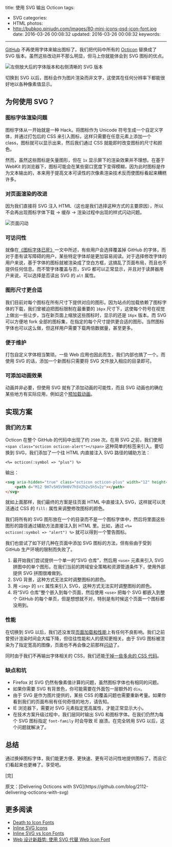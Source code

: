 title: 使用 SVG 输出 Octicon
tags:
  - SVG
categories:
  - HTML
photos:
  - http://bubkoo.qiniudn.com/images/80-mini-icons-psd-icon-font.jpg
date: 2016-03-26 00:08:32
updated: 2016-03-26 00:08:32
keywords:
---

[GitHub](github.com) 不再使用字体来输出图标了。我们把代码中所有的 [Octicon](http://octicons.github.com/) 替换成了 SVG 版本。虽然这些改动并不那么明显，但马上你就能体会到 SVG 图标的优点。

![左侧放大后的字体版本和右侧清晰的 SVG 版本](http://bubkoo.qiniudn.com/images/svg-vs-iconfont.png)

切换到 SVG 以后，图标会作为图片渲染而非文字，这使其在任何分辨率下都能很好地以各种像素值显示。

<!--more-->

## 为何使用 SVG？

### 图标字体渲染问题

图标字体从一开始就是一种 Hack。将图标作为 Unicode 符号生成一个自定义字体，并通过打包后的 CSS 来引入图标，这样只需要在任意元素上添加一个 class，图标就可以显示出来，然后我们通过 CSS 就能即时改变图标的尺寸和颜色。

然而，虽然这些图标是矢量图形，但在 `1x` 显示屏下的渲染效果并不理想。在基于 WebKit 的浏览器下，图标可能会在某些窗口宽度下变得模糊，因为此时图标是作为文本输出的，本来用于提高文本可读性的次像素渲染技术反而使图标看起来糟糕许多。

### 对页面渲染的改进

因为我们直接将 SVG 注入 HTML（这也是我们选择这种方式的主要原因），所以不会再出现图标字体下载 -> 缓存 -> 渲染过程中出现的样式闪动问题。

![页面闪动](http://bubkoo.qiniudn.com/images/iconfont-flash.gif)

### 可访问性

就像在[《图标字体已死》](https://speakerdeck.com/ninjanails/death-to-icon-fonts)一文中所述，有些用户会选择覆盖掉 GitHub 的字体，而对于患有读写障碍的用户，某些特定字体却是更加容易阅读。对于选择修改字体的用户来说，基于字体的图标就被渲染成了空白方框，这搞乱了页面布局，而且也不提供任何信息。而不管字体覆盖与否，SVG 都可以正常显示，并且对于读屏器用户来说，可以选择是否读出 SVG 的 `alt` 属性。

### 图形尺寸更合适

我们目前对每个图标在所有尺寸下提供对应的图形。因为站点的加载依赖了图标字体的下载，我们曾被迫把图标限制在最重要的 `16px` 尺寸下，这使每个符号在视觉上做出一些让步，当在新页面上缩放这些图标时，显示的还是 `16px` 版本。而 SVG 可以方便地 fork 全部的图标集，在指定的每个尺寸提供更合适的图形。当然图标字体也可以这么做，但这样用户需要下载两倍数据量，甚至更多。

### 便于维护

打包自定义字体相当繁琐。一些 Web 应用也因此而生，我们内部也搞了一个。而使用 SVG 的话，添加一个新图标只需要将 SVG 文件放入相应的目录即可。


### 可添加动画效果

动画并非必要，但使用 SVG 就有了添加动画的可能性，而且 SVG 动画也的确在某些地方有实际应用，例如这个[预加载动画](http://codepen.io/aaronshekey/pen/wMZBgK)。

## 实现方案

### 我们的方案

Octicon 在整个 GitHub 的代码中出现了约 `2500` 次。在用 SVG 之前，我们使用 `<span class="octicon octicon-alert"></span>` 这种简单的标签来引入。要切换到 SVG，我们添加了一个往 HTML 内直接注入 SVG 路径的辅助方法：

```
<%= octicon(:symbol => "plus") %>
```

输出：

```html
<svg aria-hidden="true" class="octicon octicon-plus" width="12" height="16" role="img" version="1.1" viewBox="0 0 12 16">
    <path d="M12 9H7v5H5V9H0V7h5V2h2v5h5v2z"></path>
</svg>
```

就如上面那样，我们最终的方案是往页面 HTML 中直接注入 SVG，这样就可以灵活通过 CSS 的 `fill:` 属性来调整修改图标的颜色。


我们将所有的 SVG 图形放在一个的目录而不是一个图标字体中，然后将里面这些图形的路径通过辅助方法直接注入到 HTML 里。比如，通过 `<%= octicon(:symbol => "alert") %>` 就可以得到一个警告图标。

我们也尝试了如下好几种在页面中添加 SVG 图标的方法，但有些由于受到 GitHub 生产环境的限制而失败了。

1. 最开始我们尝试提供一个单一的“SVG 仓库”，然后用 `<use>` 元素来引入 SVG 拼图中的单个图形。在我们当前的跨域安全策略和资源管道条件下，使用外部提供 SVG 拼图很难做到。
2. SVG 背景，这种方式无法实时调整图标的颜色。
3. 用 `<img>` 的 `src` 属性来引入 SVG，这种方式无法实时调整图标的颜色。
4. 将“SVG 仓库”整个嵌入到每个页面，然后使用 `<use>` 把每个 SVG 都嵌入到整个 GitHub 的每个单页，但是想想就不对，特别是有时候这个页面一个图标都没用到。

### 性能

在切换到 SVG 以后，我们还没发现[页面加载和性能](https://cloud.githubusercontent.com/assets/54012/13176951/eedb1330-d6e3-11e5-8dfb-99932ff7ee25.png)上有任何不良影响。我们之前曾预计渲染时间会大幅下降，但往往性能和人的感知更相关。由于 SVG 图标被渲染为了指定宽高的图像，页面也不再会像之前那样[闪动](http://jankfree.org/)了。

同时由于我们不再输出字体相关的 CSS，我们还能[干掉一些多余的 CSS 代码](https://cloud.githubusercontent.com/assets/54012/13176888/70d42346-d6e3-11e5-88eb-0ca0a393392c.png)。

### 缺点和坑

- Firefox 对 SVG 仍然有像素值计算的问题，虽然图标字体也有相同的问题。
- 如果你需要 SVG 有背景色，你可能需要在外面包一层额外的 `div`。
- 由于 SVG 是作为图片提供的，某些 CSS 的覆盖问题也需要重新考量。如果你看到我们的页面布局有任何奇怪的地方，请告知。
- IE 浏览器下，需要对 SVG 元素指定宽高属性，才能正常显示大小。
- 在技术方案升级过程中，我们层同时输出 SVG 和图标字体。在我们仍然为每个 SVG 图标指定 `font-family` 时会导致 IE 崩溃。在完全转用 SVG 以后，这个问题就解决了。


## 总结

通过换掉图标字体，我们能更方便、更快速、更有可访问性地提供图标了。而且它们看起来也更棒了。享受吧。

[完]

<p class="j-quote">原文：[Delivering Octicons with SVG](https://github.com/blog/2112-delivering-octicons-with-svg)</p>

## 更多阅读

- [Death to Icon Fonts](https://speakerdeck.com/ninjanails/death-to-icon-fonts)
- [Inline SVG Icons](https://kartikprabhu.com/articles/inline-svg-icons)
- [Inline SVG vs Icon Fonts](https://css-tricks.com/icon-fonts-vs-svg/)
- [Web 设计新趋势: 使用 SVG 代替 Web Icon Font](http://www.w3cways.com/1733.html)